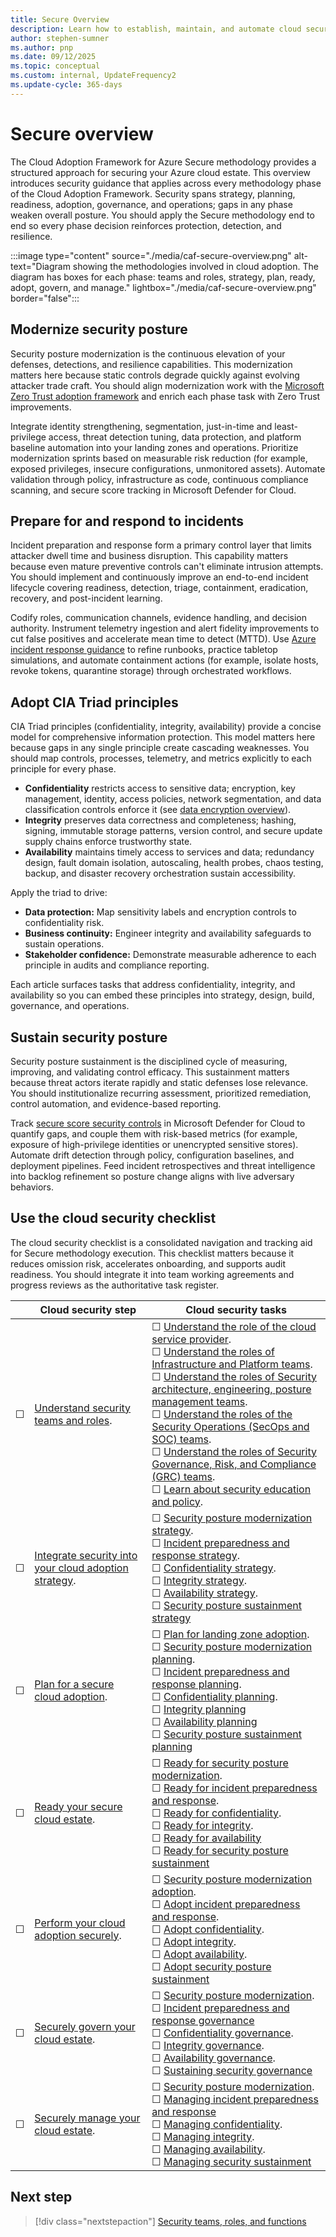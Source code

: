 ```yaml
---
title: Secure Overview
description: Learn how to establish, maintain, and automate cloud security in Azure by using the Cloud Adoption Framework for Azure Secure methodology to provide a structured approach.
author: stephen-sumner
ms.author: pnp
ms.date: 09/12/2025
ms.topic: conceptual
ms.custom: internal, UpdateFrequency2
ms.update-cycle: 365-days
---
```


# Secure overview

The Cloud Adoption Framework for Azure Secure methodology provides a structured approach for securing your Azure cloud estate. This overview introduces security guidance that applies across every methodology phase of the Cloud Adoption Framework. Security spans strategy, planning, readiness, adoption, governance, and operations; gaps in any phase weaken overall posture. You should apply the Secure methodology end to end so every phase decision reinforces protection, detection, and resilience.

:::image type="content" source="./media/caf-secure-overview.png" alt-text="Diagram showing the methodologies involved in cloud adoption. The diagram has boxes for each phase: teams and roles, strategy, plan, ready, adopt, govern, and manage." lightbox="./media/caf-secure-overview.png" border="false":::

## Modernize security posture

Security posture modernization is the continuous elevation of your defenses, detections, and resilience capabilities. This modernization matters here because static controls degrade quickly against evolving attacker trade craft. You should align modernization work with the [Microsoft Zero Trust adoption framework](/security/zero-trust/adopt/zero-trust-adoption-overview) and enrich each phase task with Zero Trust improvements.

Integrate identity strengthening, segmentation, just-in-time and least-privilege access, threat detection tuning, data protection, and platform baseline automation into your landing zones and operations. Prioritize modernization sprints based on measurable risk reduction (for example, exposed privileges, insecure configurations, unmonitored assets). Automate validation through policy, infrastructure as code, continuous compliance scanning, and secure score tracking in Microsoft Defender for Cloud.

## Prepare for and respond to incidents

Incident preparation and response form a primary control layer that limits attacker dwell time and business disruption. This capability matters because even mature preventive controls can't eliminate intrusion attempts. You should implement and continuously improve an end-to-end incident lifecycle covering readiness, detection, triage, containment, eradication, recovery, and post-incident learning.

Codify roles, communication channels, evidence handling, and decision authority. Instrument telemetry ingestion and alert fidelity improvements to cut false positives and accelerate mean time to detect (MTTD). Use [Azure incident response guidance](/azure/security/fundamentals/incident-response) to refine runbooks, practice tabletop simulations, and automate containment actions (for example, isolate hosts, revoke tokens, quarantine storage) through orchestrated workflows.

## Adopt CIA Triad principles

CIA Triad principles (confidentiality, integrity, availability) provide a concise model for comprehensive information protection. This model matters here because gaps in any single principle create cascading weaknesses. You should map controls, processes, telemetry, and metrics explicitly to each principle for every phase.

- **Confidentiality** restricts access to sensitive data; encryption, key management, identity, access policies, network segmentation, and data classification controls enforce it (see [data encryption overview](/azure/security/fundamentals/data-encryption-overview)).
- **Integrity** preserves data correctness and completeness; hashing, signing, immutable storage patterns, version control, and secure update supply chains enforce trustworthy state.
- **Availability** maintains timely access to services and data; redundancy design, fault domain isolation, autoscaling, health probes, chaos testing, backup, and disaster recovery orchestration sustain accessibility.

Apply the triad to drive:

- **Data protection:** Map sensitivity labels and encryption controls to confidentiality risk.
- **Business continuity:** Engineer integrity and availability safeguards to sustain operations.
- **Stakeholder confidence:** Demonstrate measurable adherence to each principle in audits and compliance reporting.

Each article surfaces tasks that address confidentiality, integrity, and availability so you can embed these principles into strategy, design, build, governance, and operations.

## Sustain security posture

Security posture sustainment is the disciplined cycle of measuring, improving, and validating control efficacy. This sustainment matters because threat actors iterate rapidly and static defenses lose relevance. You should institutionalize recurring assessment, prioritized remediation, control automation, and evidence-based reporting.

Track [secure score security controls](/azure/defender-for-cloud/secure-score-security-controls) in Microsoft Defender for Cloud to quantify gaps, and couple them with risk-based metrics (for example, exposure of high-privilege identities or unencrypted sensitive stores). Automate drift detection through policy, configuration baselines, and deployment pipelines. Feed incident retrospectives and threat intelligence into backlog refinement so posture change aligns with live adversary behaviors.

## Use the cloud security checklist

The cloud security checklist is a consolidated navigation and tracking aid for Secure methodology execution. This checklist matters because it reduces omission risk, accelerates onboarding, and supports audit readiness. You should integrate it into team working agreements and progress reviews as the authoritative task register.

| &nbsp; | Cloud security step | Cloud security tasks |
|---|---|---|
|&#9744; | [Understand security teams and roles](./teams-roles.md). | &#9744; [Understand the role of the cloud service provider](./teams-roles.md#cloud-service-provider). <br> &#9744; [Understand the roles of Infrastructure and Platform teams](./teams-roles.md#infrastructureplatform-teams-architecture-engineering-and-operations). <br> &#9744; [Understand the roles of Security architecture, engineering, posture management teams](./teams-roles.md#security-architecture-engineering-and-posture-management-teams). <br> &#9744; [Understand the roles of the Security Operations (SecOps and SOC) teams](./teams-roles.md#security-operations-secopssoc). <br> &#9744; [Understand the roles of Security Governance, Risk, and Compliance (GRC) teams](./teams-roles.md#security-governance-risk-and-compliance). <br> &#9744; [Learn about security education and policy](./teams-roles.md#security-education-and-policy). |
|&#9744; | [Integrate security into your cloud adoption strategy](./strategy.md). | &#9744; [Security posture modernization strategy](./strategy.md#security-posture-modernization). <br> &#9744; [Incident preparedness and response strategy](./strategy.md#defining-a-strategy-for-incident-preparedness-and-response). <br> &#9744; [Confidentiality strategy](./strategy.md#defining-a-strategy-for-confidentiality). <br> &#9744; [Integrity strategy](./strategy.md#defining-a-strategy-for-integrity). <br> &#9744; [Availability strategy](./strategy.md#defining-a-strategy-for-availability). <br> &#9744; [Security posture sustainment strategy](./strategy.md#defining-a-strategy-for-sustaining-security-posture) |
|&#9744; | [Plan for a secure cloud adoption](./plan.md). | &#9744; [Plan for landing zone adoption](./plan.md#plan-for-landing-zone-adoption). <br> &#9744; [Security posture modernization planning](./plan.md#security-posture-modernization). <br> &#9744; [Incident preparedness and response planning](./plan.md#incident-preparedness-and-response). <br> &#9744; [Confidentiality planning](./plan.md#plan-for-confidentiality). <br> &#9744; [Integrity planning](./plan.md#plan-for-integrity) <br> &#9744; [Availability planning](./plan.md#plan-for-availability) <br> &#9744; [Security posture sustainment planning](./plan.md#plan-for-security-sustainment) |
|&#9744; | [Ready your secure cloud estate](./ready.md). | &#9744; [Ready for security posture modernization](./ready.md#security-posture-modernization). <br> &#9744; [Ready for incident preparedness and response](./ready.md#prepare-for-incident-preparedness-and-response). <br> &#9744; [Ready for confidentiality](./ready.md#prepare-for-confidentiality). <br> &#9744; [Ready for integrity](./ready.md#prepare-for-integrity). <br> &#9744; [Ready for availability](./ready.md#prepare-for-availability) <br> &#9744; [Ready for security posture sustainment](./ready.md#prepare-for-security-sustainment) |
|&#9744; | [Perform your cloud adoption securely](./adopt.md). | &#9744; [Security posture modernization adoption](./adopt.md#security-posture-modernization-adoption). <br> &#9744; [Adopt incident preparedness and response](./adopt.md#incident-preparedness-and-response-adoption). <br> &#9744; [Adopt confidentiality](./adopt.md#adopt-the-principle-of-confidentiality). <br> &#9744; [Adopt integrity](./adopt.md#adopt-the-principle-of-integrity). <br> &#9744; [Adopt availability](./adopt.md#adopt-the-principle-of-availability). <br> &#9744; [Adopt security posture sustainment](./adopt.md#adopt-security-sustainment) |
|&#9744; | [Securely govern your cloud estate](./govern.md). | &#9744; [Security posture modernization](./govern.md#security-posture-modernization).  <br> &#9744; [Incident preparedness and response governance](./govern.md#incident-preparedness-and-response) <br> &#9744; [Confidentiality governance](./govern.md#confidentiality-governance). <br> &#9744; [Integrity governance](./govern.md#integrity-governance). <br> &#9744; [Availability governance](./govern.md#availability-governance). <br> &#9744; [Sustaining security governance](./govern.md#sustaining-secure-governance) |
|&#9744; | [Securely manage your cloud estate](./manage.md). | &#9744; [Security posture modernization](./manage.md#security-posture-modernization).  <br> &#9744; [Managing incident preparedness and response](./manage.md#managing-incident-preparedness-and-response) <br> &#9744; [Managing confidentiality](./manage.md#managing-confidentiality). <br> &#9744; [Managing integrity](./manage.md#managing-integrity). <br> &#9744; [Managing availability](./manage.md#managing-availability). <br> &#9744; [Managing security sustainment](./manage.md#managing-security-sustainment) |

## Next step

> [!div class="nextstepaction"]
> [Security teams, roles, and functions](./teams-roles.md)
